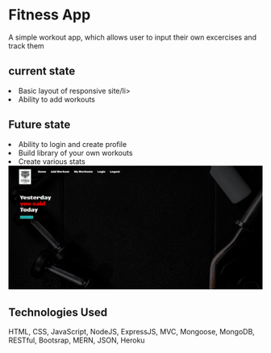 <h1>Fitness App</h1>

<p>A simple workout app, which allows user to input their own excercises and track them</p>

<h2>current state</h2>

<li>Basic layout of responsive site/li>
<li>Ability to add workouts</li>

<h2>Future state</h2>

<li>Ability to login and create profile</li>
<li>Build library of your own workouts</li>
<li>Create various stats</li>

<img src="/public/images/front-page.jpg">

<h2>Technologies Used</h2>

<p>HTML, CSS, JavaScript, NodeJS, ExpressJS, MVC, Mongoose, MongoDB, RESTful, Bootsrap, MERN, JSON, Heroku</p>